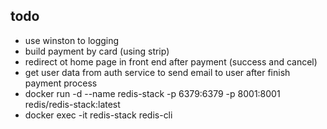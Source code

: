 ## todo

- use winston to logging
- build payment by card (using strip)
- redirect ot home page in front end after payment (success and cancel)
- get user data from auth service to send email to user after finish payment process
- docker run -d --name redis-stack -p 6379:6379 -p 8001:8001 redis/redis-stack:latest
- docker exec -it redis-stack redis-cli
